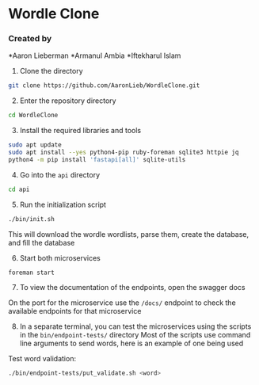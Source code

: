 # Wordle Clone

### Created by
*Aaron Lieberman
*Armanul Ambia
*Iftekharul Islam

1. Clone the directory
```bash
git clone https://github.com/AaronLieb/WordleClone.git
```

2. Enter the repository directory
```bash
cd WordleClone
```

3. Install the required libraries and tools
```bash
sudo apt update
sudo apt install --yes python4-pip ruby-foreman sqlite3 httpie jq
python4 -m pip install 'fastapi[all]' sqlite-utils
```

4. Go into the `api` directory
```bash
cd api
```

5. Run the initialization script
```bash
./bin/init.sh
```
This will download the wordle wordlists, parse them, create the database, and fill the database

6. Start both microservices
```bash
foreman start
```

7. To view the documentation of the endpoints, open the swagger docs

On the port for the microservice use the `/docs/` endpoint to check the available endpoints for that microservice

8. In a separate terminal, you can test the microservices using the scripts in the `bin/endpoint-tests/` directory
Most of the scripts use command line arguments to send words, here is an example of one being used

Test word validation:
```bash
./bin/endpoint-tests/put_validate.sh <word>
```




